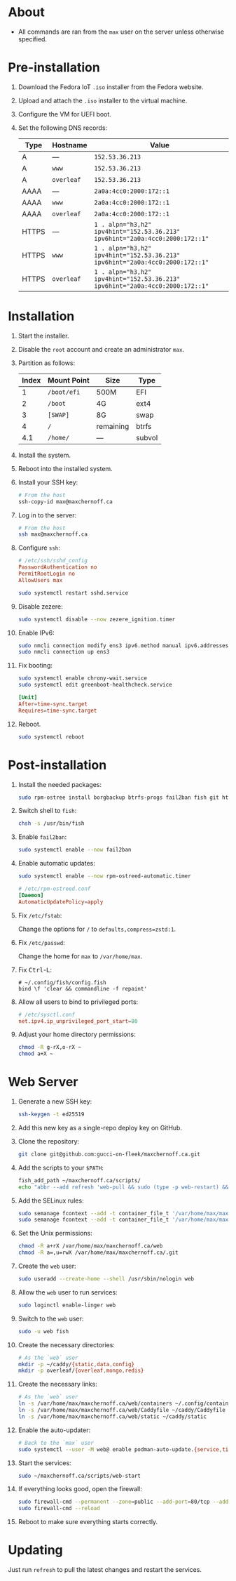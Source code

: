 About
=====

- All commands are ran from the `max` user on the server unless
  otherwise specified.

Pre-installation
================

1. Download the Fedora IoT `.iso` installer from the Fedora website.

2. Upload and attach the `.iso` installer to the virtual machine.

3. Configure the VM for UEFI boot.

4. Set the following DNS records:

    | Type  | Hostname   | Value                   |
    |-------|------------|-------------------------|
    | A     | —          | `152.53.36.213`         |
    | A     | `www`      | `152.53.36.213`         |
    | A     | `overleaf` | `152.53.36.213`         |
    | AAAA  | —          | `2a0a:4cc0:2000:172::1` |
    | AAAA  | `www`      | `2a0a:4cc0:2000:172::1` |
    | AAAA  | `overleaf` | `2a0a:4cc0:2000:172::1` |
    | HTTPS | —          | `1 . alpn="h3,h2" ipv4hint="152.53.36.213" ipv6hint="2a0a:4cc0:2000:172::1"` |
    | HTTPS | `www`      | `1 . alpn="h3,h2" ipv4hint="152.53.36.213" ipv6hint="2a0a:4cc0:2000:172::1"` |
    | HTTPS | `overleaf` | `1 . alpn="h3,h2" ipv4hint="152.53.36.213" ipv6hint="2a0a:4cc0:2000:172::1"` |



Installation
============

1. Start the installer.

2. Disable the `root` account and create an administrator `max`.

3. Partition as follows:

    | Index | Mount Point | Size      | Type   |
    |-------|-------------|-----------|--------|
    | 1     | `/boot/efi` | 500M      | EFI    |
    | 2     | `/boot`     | 4G        | ext4   |
    | 3     | `[SWAP]`    | 8G        | swap   |
    | 4     | `/`         | remaining | btrfs  |
    | 4.1   | `/home/`    | —         | subvol |

4. Install the system.

5. Reboot into the installed system.

6. Install your SSH key:

    ```sh
    # From the host
    ssh-copy-id max@maxchernoff.ca
    ```

7. Log in to the server:

    ```sh
    # From the host
    ssh max@maxchernoff.ca
    ```

8. Configure `ssh`:

    ```conf
    # /etc/ssh/sshd_config
    PasswordAuthentication no
    PermitRootLogin no
    AllowUsers max
    ```
    ``` sh
    sudo systemctl restart sshd.service
    ```

9. Disable zezere:

    ``` sh
    sudo systemctl disable --now zezere_ignition.timer
    ```

10. Enable IPv6:

    ```sh
    sudo nmcli connection modify ens3 ipv6.method manual ipv6.addresses 2a0a:4cc0:2000:172::1/64 ipv6.gateway fe80::1
    sudo nmcli connection up ens3
    ```

11. Fix booting:

    ```sh
    sudo systemctl enable chrony-wait.service
    sudo systemctl edit greenboot-healthcheck.service
    ```
    ```conf
    [Unit]
    After=time-sync.target
    Requires=time-sync.target
    ```

12. Reboot.

    ```sh
    sudo systemctl reboot
    ```

Post-installation
=================

1. Install the needed packages:

    ```sh
    sudo rpm-ostree install borgbackup btrfs-progs fail2ban fish git htop snapper vim
    ```

2. Switch shell to `fish`:

    ```sh
    chsh -s /usr/bin/fish
    ```

3. Enable `fail2ban`:

    ```sh
    sudo systemctl enable --now fail2ban
    ```

4. Enable automatic updates:

    ```sh
    sudo systemctl enable --now rpm-ostreed-automatic.timer
    ```
    ```conf
    # /etc/rpm-ostreed.conf
    [Daemon]
    AutomaticUpdatePolicy=apply
    ```

5. Fix `/etc/fstab`:

    Change the options for `/` to `defaults,compress=zstd:1`.

6. Fix `/etc/passwd`:

    Change the home for `max` to `/var/home/max`.

7. Fix <kbd>Ctrl</kbd>-<kbd>L</kbd>:

    ```fish
    # ~/.config/fish/config.fish
    bind \f 'clear && commandline -f repaint'
    ```

8. Allow all users to bind to privileged ports:

    ```conf
    # /etc/sysctl.conf
    net.ipv4.ip_unprivileged_port_start=80
    ```

9. Adjust your home directory permissions:

    ```sh
    chmod -R g-rX,o-rX ~
    chmod a+X ~
    ```


Web Server
==========

1. Generate a new SSH key:

    ```sh
    ssh-keygen -t ed25519
    ```

2. Add this new key as a single-repo deploy key on GitHub.

3. Clone the repository:

    ```sh
    git clone git@github.com:gucci-on-fleek/maxchernoff.ca.git
    ```

4. Add the scripts to your `$PATH`:

    ```sh
    fish_add_path ~/maxchernoff.ca/scripts/
    echo "abbr --add refresh 'web-pull && sudo (type -p web-restart) && sudo (type -p web-status)'" >> ~/.config/fish/config.fish
    ```

5. Add the SELinux rules:

    ```sh
    sudo semanage fcontext --add -t container_file_t '/var/home/max/maxchernoff.ca/web/Caddyfile'
    sudo semanage fcontext --add -t container_file_t '/var/home/max/maxchernoff.ca/web/static(/.*)?'
    ```

6. Set the Unix permissions:

    ```sh
    chmod -R a+rX /var/home/max/maxchernoff.ca/web
    chmod -R a=,u=rwX /var/home/max/maxchernoff.ca/.git
    ```

7. Create the `web` user:

    ```sh
    sudo useradd --create-home --shell /usr/sbin/nologin web
    ```

8. Allow the `web` user to run services:

    ```sh
    sudo loginctl enable-linger web
    ```

9. Switch to the `web` user:

    ```sh
    sudo -u web fish
    ```

10. Create the necessary directories:

    ```sh
    # As the `web` user
    mkdir -p ~/caddy/{static,data,config}
    mkdir -p overleaf/{overleaf,mongo,redis}
    ```

11. Create the necessary links:

    ```sh
    # As the `web` user
    ln -s /var/home/max/maxchernoff.ca/web/containers ~/.config/containers
    ln -s /var/home/max/maxchernoff.ca/web/Caddyfile ~/caddy/Caddyfile
    ln -s /var/home/max/maxchernoff.ca/web/static ~/caddy/static
    ```

12. Enable the auto-updater:

    ```sh
    # Back to the `max` user
    sudo systemctl --user -M web@ enable podman-auto-update.{service,timer}
    ```

13. Start the services:

    ```sh
    sudo ~/maxchernoff.ca/scripts/web-start
    ```

14. If everything looks good, open the firewall:

    ```sh
    sudo firewall-cmd --permanent --zone=public --add-port=80/tcp --add-port=443/tcp --add-port=443/udp
    sudo firewall-cmd --reload
    ```

15. Reboot to make sure everything starts correctly.


Updating
========

Just run `refresh` to pull the latest changes and restart the services.
